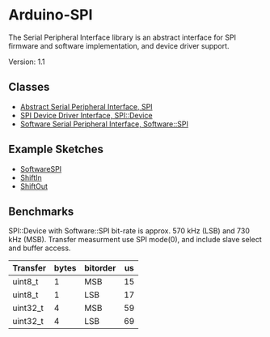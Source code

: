 # Arduino-SPI

The Serial Peripheral Interface library is an abstract interface for SPI
firmware and software implementation, and device driver support.

Version: 1.1

## Classes

* [Abstract Serial Peripheral Interface, SPI](./src/SPI.h)
* [SPI Device Driver Interface, SPI::Device](./src/SPI.h)
* [Software Serial Peripheral Interface, Software::SPI](./src/Software/SPI.h)

## Example Sketches

* [SoftwareSPI](./examples/SoftwareSPI)
* [ShiftIn](./examples/ShiftIn)
* [ShiftOut](./examples/ShiftOut)

## Benchmarks

SPI::Device with Software::SPI bit-rate is approx. 570 kHz (LSB) and
730 kHz (MSB). Transfer measurment use SPI mode(0), and include slave
select and buffer access.

Transfer | bytes | bitorder | us
---------|----------|-------|---
uint8_t | 1 | MSB | 15
uint8_t | 1 | LSB | 17
uint32_t | 4 | MSB | 59
uint32_t | 4 | LSB | 69
